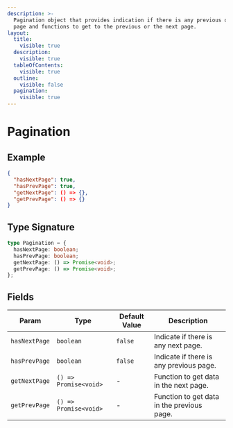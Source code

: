 ```yaml
---
description: >-
  Pagination object that provides indication if there is any previous or next
  page and functions to get to the previous or the next page.
layout:
  title:
    visible: true
  description:
    visible: true
  tableOfContents:
    visible: true
  outline:
    visible: false
  pagination:
    visible: true
---
```


# Pagination

## Example

```json
{
  "hasNextPage": true,
  "hasPrevPage": true,
  "getNextPage": () => {},
  "getPrevPage": () => {}
}
```

## Type Signature

```typescript
type Pagination = {
  hasNextPage: boolean;
  hasPrevPage: boolean;
  getNextPage: () => Promise<void>;
  getPrevPage: () => Promise<void>;
};
```

## Fields

| Param         | Type                  | Default Value | Description                                |
| ------------- | --------------------- | ------------- | ------------------------------------------ |
| `hasNextPage` | `boolean`             | `false`       | Indicate if there is any next page.        |
| `hasPrevPage` | `boolean`             | `false`       | Indicate if there is any previous page.    |
| `getNextPage` | `() => Promise<void>` | -             | Function to get data in the next page.     |
| `getPrevPage` | `() => Promise<void>` | -             | Function to get data in the previous page. |
